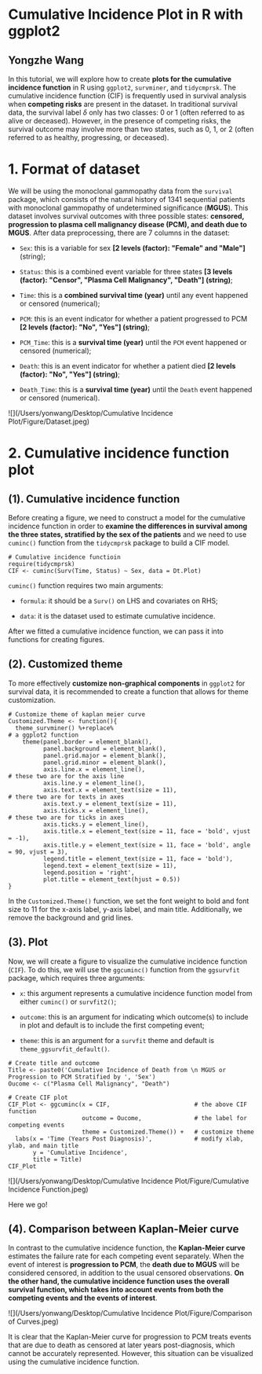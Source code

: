 # Cumulative Incidence Plot in R with ggplot2
## Yongzhe Wang

In this tutorial, we will explore how to create __plots for the cumulative incidence function__ in R using `ggplot2`, `survminer`, and `tidycmprsk`. The cumulative incidence function (CIF) is frequently used in survival analysis when __competing risks__ are present in the dataset. In traditional survival data, the survival label $\delta$ only has two classes: 0 or 1 (often referred to as alive or deceased). However, in the presence of competing risks, the survival outcome may involve more than two states, such as 0, 1, or 2 (often referred to as healthy, progressing, or deceased).

# 1. Format of dataset
We will be using the monoclonal gammopathy data from the `survival` package, which consists of the natural history of 1341 sequential patients with monoclonal gammopathy of undetermined significance (__MGUS__). This dataset involves survival outcomes with three possible states: __censored, progression to plasma cell malignancy disease (PCM), and death due to MGUS__. After data preprocessing, there are 7 columns in the dataset:

- `Sex`: this is a variable for sex __[2 levels (factor): "Female" and "Male"]__ (string);

- `Status`: this is a combined event variable for three states __[3 levels (factor): "Censor", "Plasma Cell Malignancy", "Death"] (string)__;

- `Time`: this is a __combined survival time (year)__ until any event happened or censored (numerical);

- `PCM`: this is an event indicator for whether a patient progressed to PCM __[2 levels (factor): "No", "Yes"] (string)__;

- `PCM_Time`: this is a __survival time (year)__ until the `PCM` event happened or censored (numerical);

- `Death`: this is an event indicator for whether a patient died __[2 levels (factor): "No", "Yes"] (string)__;

- `Death_Time`: this is a __survival time (year)__ until the `Death` event happened or censored (numerical).

![](/Users/yonwang/Desktop/Cumulative Incidence Plot/Figure/Dataset.jpeg)

# 2. Cumulative incidence function plot
## (1). Cumulative incidence function
Before creating a figure, we need to construct a model for the cumulative incidence function in order to __examine the differences in survival among the three states, stratified by the sex of the patients__ and we need to use `cuminc()` function from the `tidycmprsk` package to build a CIF model. 

```
# Cumulative incidence functioin
require(tidycmprsk)
CIF <- cuminc(Surv(Time, Status) ~ Sex, data = Dt.Plot)
```

`cuminc()` function requires two main arguments: 

- `formula`: it should be a `Surv()` on LHS and covariates on RHS;

- `data`: it is the dataset used to estimate cumulative incidence.

After we fitted a cumulative incidence function, we can pass it into functions for creating figures.

## (2). Customized theme
To more effectively __customize non-graphical components__ in `ggplot2` for survival data, it is recommended to create a function that allows for theme customization.
```
# Customize theme of kaplan meier curve
Customized.Theme <- function(){
  theme_survminer() %+replace%                                        # a ggplot2 function 
    theme(panel.border = element_blank(),
          panel.background = element_blank(),                    
          panel.grid.major = element_blank(), 
          panel.grid.minor = element_blank(), 
          axis.line.x = element_line(),                               # these two are for the axis line
          axis.line.y = element_line(),
          axis.text.x = element_text(size = 11),                      # there two are for texts in axes
          axis.text.y = element_text(size = 11),
          axis.ticks.x = element_line(),                              # these two are for ticks in axes
          axis.ticks.y = element_line(),
          axis.title.x = element_text(size = 11, face = 'bold', vjust = -1),                              
          axis.title.y = element_text(size = 11, face = 'bold', angle = 90, vjust = 3),
          legend.title = element_text(size = 11, face = 'bold'),
          legend.text = element_text(size = 11),
          legend.position = 'right',
          plot.title = element_text(hjust = 0.5))
}
```
In the `Customized.Theme()` function, we set the font weight to bold and font size to 11 for the x-axis label, y-axis label, and main title. Additionally, we remove the background and grid lines.

## (3). Plot
Now, we will create a figure to visualize the cumulative incidence function (`CIF`). To do this, we will use the `ggcuminc()` function from the `ggsurvfit` package, which requires three arguments: 

- `x`: this argument represents a cumulative incidence function model from either `cuminc()` or `survfit2()`;

- `outcome`: this is an argument for indicating which outcome(s) to include in plot and default is to include the first competing event;

- `theme`: this is an argument for a `survfit` theme and default is `theme_ggsurvfit_default()`.

```
# Create title and outcome
Title <- paste0('Cumulative Incidence of Death from \n MGUS or Progression to PCM Stratified by ', 'Sex')
Oucome <- c("Plasma Cell Malignancy", "Death")

# Create CIF plot
CIF_Plot <- ggcuminc(x = CIF,                        # the above CIF function
                     outcome = Oucome,               # the label for competing events
                     theme = Customized.Theme()) +   # customize theme
  labs(x = 'Time (Years Post Diagnosis)',            # modify xlab, ylab, and main title
       y = 'Cumulative Incidence', 
       title = Title)
CIF_Plot
```

![](/Users/yonwang/Desktop/Cumulative Incidence Plot/Figure/Cumulative Incidence Function.jpeg)

Here we go!

## (4). Comparison between Kaplan-Meier curve
In contrast to the cumulative incidence function, the __Kaplan-Meier curve__ estimates the failure rate for each competing event separately. When the event of interest is __progression to PCM__, the __death due to MGUS__ will be considered censored, in addition to the usual censored observations. __On the other hand, the cumulative incidence function uses the overall survival function, which takes into account events from both the competing events and the events of interest__.

![](/Users/yonwang/Desktop/Cumulative Incidence Plot/Figure/Comparison of Curves.jpeg)

It is clear that the Kaplan-Meier curve for progression to PCM treats events that are due to death as censored at later years post-diagnosis, which cannot be accurately represented. However, this situation can be visualized using the cumulative incidence function.

